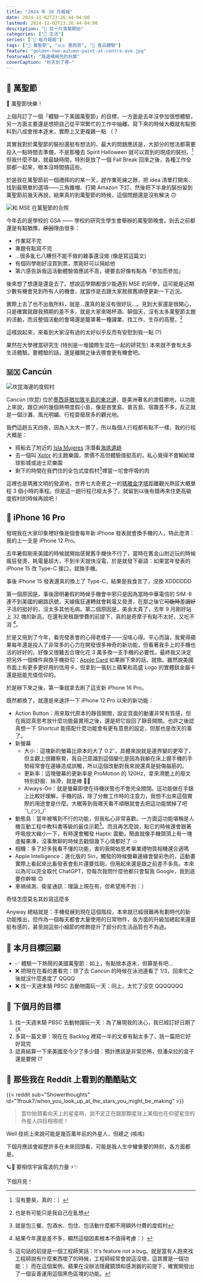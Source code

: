 ```yaml
---
title: "2024 年 10 月報報"
date: 2024-11-02T23:26:44-04:00
lastmod: 2024-11-02T23:26:44-04:00
description: "🍁 從一片落葉開始"
categories: ["🍫 生活"]
series: ["📰 每月報報"]
tags: ["🎃 萬聖節", "🇲🇽 墨西哥", "🌟 產品體驗"]
feature: "golden-hue-autumn-paint-at-centre-ave.jpg"
featureAlt: "路邊橘褐色的秋葉"
coverCaption: "秋天到了哪~"
---
```


## 🎃 萬聖節

🎃 萬聖節快樂！

上個月訂了一個「體驗一下美國萬聖節」的目標，一方面是去年沒參加很想體驗，另一方面主要還是想把自己從平常繁忙的工作中抽離。寫下來的時候大概就有點預料到八成會捨本逐末，實際上又更複雜一點 （？

其實我對於萬聖節的裝扮還挺有想法的，最大的問題應該是，大部分的想法都需要投入一點時間去準備，不是那種去 Spirit Halloween 就可以買到的現成的裝扮。[^1] 但我什麼不缺，就最缺時間，特別是放了一個 Fall Break 回來之後，各種工作全部都一起來，根本沒時間搞這些。

於是我在萬聖節前一個禮拜的的某一天，趕作業死線之餘，把 idea 清單打開來、找到最簡單的選項——三角錐帽、打開 Amazon 下訂，然後把下半身的裝扮留到萬聖節前幾天再說，結果真的到萬聖節的時候，這個問題還是沒有解決 🙃

![和 MSE 在萬聖節的合照](halloween-with-mse.jpg "於是就變成這樣：就只戴一頂帽子，大概最多只能拿個「志在參加」獎 (?)")

今年去的是學校的 GSA —— 學校的研究生學生會舉辦的萬聖節晚會。到去之前都還是有點猶豫，~~原因~~理由很多：

- 作業寫不完
- 專題有點寫不完
- ...很多亂七八糟但不能不做的雜事還沒做 (像是寫這篇文)
- 有個同學剛好沒買到票，票剛好可以捐給他
- 第六感告訴我這活動體驗值應該不高，硬要去好像有點為「參加而參加」

後來想了想還是還是去了。想說這學期都很少能遇到 MSE 的同學，這可能是近期少數有機會見到所有人的機會，就當作是去跟大家敘敘舊順便更新一下近況。

實際上去了也不出我所料，就是...還真的是沒有很好玩...。見到大家還是很開心，只是確實就跟我預期的差不多，就是大家來喝杯酒、聊個天，沒有太多萬聖節主題的活動，而且整個活動的會場還是籠罩著一種課業、找工作、生存的高壓。[^2]

這樣說起來，來看到大家沒有過的太好似乎反而有安慰到我一點 (?)

果然在大學裡當研究生 (特別是一堆國際生混在一起的研究生) 本來就不會有太多生活體驗。要體驗的話，還是離開之後去哪會更有機會吧。

[^1]: 沒有要臭，真的：）
[^2]: 也是有可能只是我自己在亂想

## 🇲🇽 Cancún

![坎昆海邊的度假村](cancun-resort-by-the-beach.jpg "Fall Break 來去熱帶度假村避寒！")

Cancún (坎昆) 位於[墨西哥猶加敦半島的東北邊](https://maps.app.goo.gl/5X9iygMxyRrVjzFY8)，是美洲著名的渡假勝地，以功能上來說，跟亞洲的幾個熱帶度假小島，像是峇里島、普吉島、宿霧差不多，反正就是一個沙灘、風光明媚、行程耍廢居多的觀光地。

我們這趟五天四夜，因為人太大一票了，所以每個人行程都有點不一樣，我的行程大概是：

- 搭船去了附近的 [<abbr title="女人島">Isla Mujeres</abbr>](https://maps.app.goo.gl/YbuYxPDDmNffmvyD7) 浮潛看[海底遺跡](https://maps.app.goo.gl/nAh7VLvMGcAzDztW8)
- 去一個叫 [Xplor](https://maps.app.goo.gl/sJkmxqbtW7DKCWQYA) 的主題樂園，票價不高但體驗值挺高的，私心覺得不會輸給環球影城或迪士尼樂園
- 剩下的時間在我們住的全包式度假村[^3]裡當一坨會呼吸的肉

這裡也是瑪雅文明的發源地，世界七大奇景之一的[瑪雅金字塔](https://maps.app.goo.gl/w229stnd23kBLQmc7)距離觀光熱區大概單程 3 個小時的車程。但是這一趟行程已經太多了，就留到以後有錢再來住更高級度假村的時候再說吧！

[^3]: 就是包三餐、包酒水、包住、包活動什麼都不用額外付費的度假村

## 📱 iPhone 16 Pro

發現我在大家印象裡好像是個會每年新 iPhone 發表就會換手機的人，特此澄清：我的上一支是 iPhone 12 Pro。

去年暑假剛來美國的時候就開始感覺舊手機快不行了，當時在舊金山附近玩的時候瘋狂發燙、耗電量超大，不到半天就快沒電，於是就發下豪語：如果當年發表的 iPhone 15 改 Type-C 接口，就換手機。

事後 iPhone 15 發表還真的換上了 Type-C，結果是我食言了，沒換 XDDDDDD

第一個原因是，事後證明暑假的時候手機會中邪只是因為當時中華電信的 SIM 卡連不到美國的網路訊號，天線瘋狂運轉就會耗電又發燙，在那之後它~~可能時差調好了~~活的挺好的，沒太多其他毛病。第二個原因是，美金太貴了，去年 9 月剛好站上 32 塊的新高，在還有房租跟學費的前提下，真的是奇摩子有點不太好，又吃不消 [^4]。

於是又拖到了今年，看完發表會的心得老樣子——沒啥心得。平心而論，我覺得蘋果每年還是投入了非常多的心力在開發很多神奇的新功能，但看著我手上的手機也活的好好的，好像又很難去合理化花 3 萬多換一支手機的必要性。最終我又決定把另外一個條件與換手機掛勾：[Apple Card](https://www.apple.com/apple-card/) 如果辦下來的話，就換。雖然說美國市面上有更多更好用的信用卡，但拿到一張刻上蘋果和高盛 Logo 的實體鈦金屬卡還是挺能充值信仰的。

於是辦下來之後，第一筆就拿去刷了這支新 iPhone 16 Pro。

既然都換了，就還是來速評一下 iPhone 12 Pro 以來的新功能：

- Action Button：用來取代原本的靜音開關，設定頁面的動畫非常有質感，但在我認真思考放什麼功能最實用之後，還是把它設回了靜音開關。也許之後認真想一下 Shortcut 能搭配什麼功能會有更有意思的設定，但那也是改天的事了。
- 新螢幕
  - 大小：這塊新的螢幕比原本的大了 0.2″，具體來說就是邊界變的更窄了，但主觀上很難察覺，我自己意識到這個變化是因為我躺在床上握手機的手勢經常會在邊緣造成誤觸，所以這個改動對我來說還真是挺傷腦筋的。
  - 更新率：這塊螢幕的更新率是 ProMotion 的 120Hz，拿來滑脆上的廢文特別舒服、絲滑，就是棒 👍🏻
  - Always-On：就是螢幕即使在待機狀態也不會完全關閉。這功能做在手錶上比較好理解，手機的話，除了分散工作時的注意力，我想不出來這個實際的用途會是什麼。大概等到我哪天看不順眼就會去把這功能關掉了吧 ¯\\\_(ツ)\_/¯
- 動態島：當年被嘴到不行的功能，但我私心非常喜歡。一方面這功能堪稱是人機互動工程中教科書等級的最佳示範[^5]。而且再怎麼說，點它的時候還會跟著呼吸放大縮小一下，有時還會觸發 Haptic 震動，簡直就像手機頭頂上有一塊虛擬果凍，沒事無聊的時候去戳個幾下心情都好了 ☺️
- 相機：多了好多我看不懂的功能，害的我開始思考畢業禮物買相機還合適嗎
- Apple Intelligence：進化版的 Siri，觸發的時候螢幕邊緣會變彩色的，這動畫實際上看起來比看發表會影片還要炫砲，但用起來還是跟之前差不多鳥。本來以為可以完全取代 ChatGPT，但每次我問什麼他都只會幫我 Google，我到底要你幹嘛 🙃
- 車禍偵測、衛星通訊：理論上現在有，但希望用不到：）

奇怪怎麼莫名其妙寫這麼多

Anyway 總結就是：手機發展到現在這個階段，本來就已經很難再有劃時代的新功能推出，但作為一個每天都會大量使用的日常物件，各方面的升級加總起來還是挺有感的，甚至說這些小細節的修飾提升了部分的生活品質也不為過。

[^4]: 結果今年還是差不多，顯然這個因素根本不值得考慮：）
[^5]: 這句話的前提是一個工程師笑話：It's feature not a bug。就是當有人跑來找工程師說有什麼東西壞了的時候，工程師經常會說這沒壞，這其實是一個功能：）而在這個案例，蘋果在沒辦法隱藏鏡頭和感測器的前提下，確實開發出了一個妥善運用這個黑色區塊的功能。

## 🎯 本月目標回顧

- ✅ 體驗一下熱鬧的美國萬聖節：如上，有點捨本逐末，但算是有吧...
- ❌ 把現在在看的書看完：除了去 Cancún 的時候在泳池邊看了 1/3，回來忙之後就沒什麼進度了 QQQQ
- ❌ 找一天週末騎 PBSC 去動物園玩一天：同上，太忙了沒空 QQQQQQQ

## 🎯 下個月的目標

1. 找一天週末騎 PBSC 去動物園玩一天：為了展現我的決心，我已經訂好日期了 (X
2. 多寫一篇文章：現在在 Backlog 裡寫一半的文章有點太多了，挑一篇把它好好寫完
3. 認真結算一下來美國至今少了多少錢：預計應該是非常恐怖，但潘朵拉的盒子還是要開 (?

## 👻 那些我在 Reddit 上看到的酷酷貼文

{{< reddit sub="Showerthoughts" id="1frouk7/when_you_look_up_at_the_stars_you_might_be_making" >}}

> 當你抬頭看向天上的星星時，說不定正在跟那顆星球上某個也在仰望星空的外星人四目相視呢！

Well 技術上來說可能是幾百萬年前的外星人，但總之 (咳咳)

下個月應該會經歷許多在未來回頭看，可能是我人生中蠻重要的時刻，各方面都是。

🪐📡 要相信宇宙電波的力量 ⚡️✨

下個月見！
